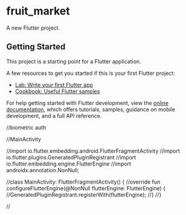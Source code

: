 # fruit_market

A new Flutter project.

## Getting Started

This project is a starting point for a Flutter application.

A few resources to get you started if this is your first Flutter project:

- [Lab: Write your first Flutter app](https://docs.flutter.dev/get-started/codelab)
- [Cookbook: Useful Flutter samples](https://docs.flutter.dev/cookbook)

For help getting started with Flutter development, view the
[online documentation](https://docs.flutter.dev/), which offers tutorials,
samples, guidance on mobile development, and a full API reference.


//biometric auth

//MainActivity


//import io.flutter.embedding.android.FlutterFragmentActivity
//import io.flutter.plugins.GeneratedPluginRegistrant
//import io.flutter.embedding.engine.FlutterEngine
//import androidx.annotation.NonNull;

//class MainActivity: FlutterFragmentActivity() {
//override fun configureFlutterEngine(@NonNull flutterEngine: FlutterEngine) {
//GeneratedPluginRegistrant.registerWith(flutterEngine);
//}
//}


//<uses-permission android:name="android.permission.USE_BIOMETRIC"/>